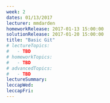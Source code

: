 ```yaml
---
week: 2
dates: 01/13/2017
lecturer: mmdarden
homeworkRelease: 2017-01-13 15:00:00
solutionRelease: 2017-01-20 15:00:00
title: "Basic Git"
# lectureTopics:
#   - TBD
# homeworkTopics:
#   - TBD
# advancedTopics:
#   - TBD
lectureSummary:
leccapWed:
leccapFri:
---
```

